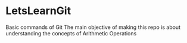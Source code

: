 # LetsLearnGit
Basic commands of Git 
The main objective of making this repo is about understanding the concepts of Arithmetic Operations 
